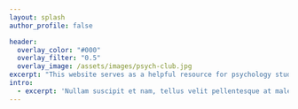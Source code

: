 ```yaml
---
layout: splash
author_profile: false

header:
  overlay_color: "#000"
  overlay_filter: "0.5"
  overlay_image: /assets/images/psych-club.jpg
excerpt: "This website serves as a helpful resource for psychology students to answer questions about academics, extracurriculars, grad school, job and internship applications, and more."
intro: 
  - excerpt: 'Nullam suscipit et nam, tellus velit pellentesque at malesuada, enim eaque. Quis nulla, netus tempor in diam gravida tincidunt, *proin faucibus* voluptate felis id sollicitudin. Centered with `type="center"`'
---
```

